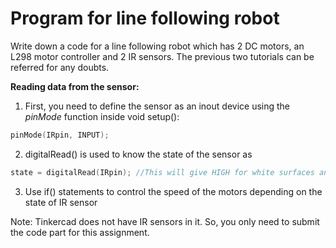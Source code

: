 # Program for line following robot

Write down a code for a line following robot which has 2 DC motors, an L298 motor controller and 2 IR sensors.
The previous two tutorials can be referred for any doubts.

**Reading data from the sensor:**
1. First, you need to define the sensor as an inout device using the *pinMode* function inside void setup():
```C++
pinMode(IRpin, INPUT);
```
2. digitalRead() is used to know the state of the sensor as
```C++
state = digitalRead(IRpin); //This will give HIGH for white surfaces and LOW for black surfaces
```
3. Use if() statements to control the speed of the motors depending on the state of IR sensor


Note: Tinkercad does not have IR sensors in it. So, you only need to submit the code part for this assignment.

